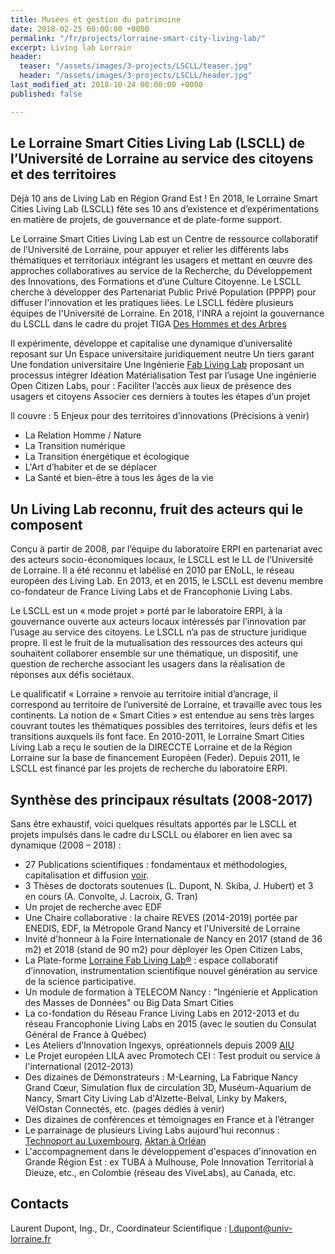 ```yaml
---
title: Musées et gestion du patrimoine
date: 2018-02-25 00:00:00 +0000
permalink: "/fr/projects/lorraine-smart-city-living-lab/"
excerpt: Living lab Lorrain
header:
  teaser: "/assets/images/3-projects/LSCLL/teaser.jpg"
  header: "/assets/images/3-projects/LSCLL/header.jpg"
last_modified_at: 2018-10-24 00:00:00 +0000
published: false

---
```

## Le Lorraine Smart Cities Living Lab (LSCLL) de l’Université de Lorraine au service des citoyens et des territoires

Déjà 10 ans de Living Lab en Région Grand Est ! 
En 2018, le Lorraine Smart Cities Living Lab (LSCLL) fête ses 10 ans d’existence et d’expérimentations en matière de projets, de gouvernance et de plate-forme support. 


Le Lorraine Smart Cities Living Lab est un Centre de ressource collaboratif de l’Université de Lorraine, pour appuyer et relier les différents labs thématiques et territoriaux intégrant les usagers et mettant en œuvre des approches collaboratives au service de la Recherche, du Développement des Innovations, des Formations et d’une Culture Citoyenne. Le LSCLL cherche à développer des Partenariat Public Privé Population (PPPP) pour diffuser l'innovation et les pratiques liées.
Le LSCLL fédère plusieurs équipes de l'Université de Lorraine. En 2018, l'INRA a rejoint la gouvernance du LSCLL dans le cadre du projet TIGA [Des Hommes et des Arbres](http://www.dhda2018.fr/)
 
Il expérimente, développe et capitalise une dynamique d’universalité reposant sur 
Un Espace universitaire juridiquement neutre 
Un tiers garant
Une fondation universitaire 
Une Ingénierie [Fab Living Lab](www.lf2l.fr) proposant un processus intégrer
Idéation 
Matérialisation 
Test par l’usage
Une ingénierie Open Citizen Labs, pour :
Faciliter l’accès aux lieux de présence des usagers et citoyens
Associer ces derniers à toutes les étapes d’un projet


Il couvre : 5 Enjeux pour des territoires d’innovations (Précisions à venir)
- La Relation Homme / Nature
- La Transition numérique
- La Transition énergétique et écologique
- L'Art d’habiter et de se déplacer
- La Santé et bien-être à tous les âges de la vie


## Un Living Lab reconnu, fruit des acteurs qui le composent
 
Conçu à partir de 2008, par l’équipe du laboratoire ERPI en partenariat avec des acteurs socio-économiques locaux, le LSCLL est le LL de l’Université de Lorraine. Il a été reconnu et labélisé en 2010 par ENoLL, le réseau européen des Living Lab. En 2013, et en 2015, le LSCLL est devenu membre co-fondateur de France Living Labs et de Francophonie Living Labs.
 
Le LSCLL est un « mode projet » porté par le laboratoire ERPI, à la gouvernance ouverte aux acteurs locaux intéressés par l’innovation par l’usage au service des citoyens. Le LSCLL n’a pas de structure juridique propre. Il est le fruit de la mutualisation des ressources des acteurs qui souhaitent collaborer ensemble sur une thématique, un dispositif, une question de recherche associant les usagers dans la réalisation de réponses aux défis sociétaux. 
 
Le qualificatif « Lorraine » renvoie au territoire initial d’ancrage, il correspond au territoire de l’université de Lorraine, et travaille avec tous les continents.
La notion de « Smart Cities » est entendue au sens très larges couvrant toutes les thématiques possibles des territoires, leurs défis et les transitions auxquels ils font face. 
En 2010-2011, le Lorraine Smart Cities Living Lab a reçu le soutien de la DIRECCTE Lorraine et de la Région Lorraine sur la base de financement Européen (Feder). Depuis 2011, le LSCLL est financé par les projets de recherche du laboratoire ERPI.
 
## Synthèse des principaux résultats (2008-2017)
 
Sans être exhaustif, voici quelques résultats apportés par le LSCLL et projets impulsés dans le cadre du LSCLL ou élaborer en lien avec sa dynamique (2008 – 2018) : 
-  27 Publications scientifiques : fondamentaux et méthodologies, capitalisation et diffusion [voir](http://www.lf2l.fr/publications).
-  3 Thèses de doctorats soutenues (L. Dupont, N. Skiba, J. Hubert) et 3 en cours (A. Convolte, J. Lacroix, G. Tran) 
-  Un projet de recherche avec EDF
-  Une Chaire collaborative : la chaire REVES (2014-2019) portée par ENEDIS, EDF, la Métropole Grand Nancy et l'Université de Lorraine
-  Invité d'honneur à la Foire Internationale de Nancy en 2017 (stand de 36 m2) et 2018 (stand de 90 m2) pour déployer les Open Citizen Labs,
-  La Plate-forme [Lorraine Fab Living Lab®](www.lf2l.fr) : espace collaboratif d’innovation, instrumentation scientifique nouvel génération au service de la science participative. 
- Un module de formation à TELECOM Nancy : "Ingénierie et Application des Masses de Données" ou Big Data Smart Cities
- La co-fondation du Réseau France Living Labs en 2012-2013 et du réseau Francophonie Living Labs en 2015 (avec le soutien du Consulat Général de France à Québec)
-  Les Ateliers d’Innovation Ingexys, opréationnels depuis 2009 [AIU](http://masterprojter.wixsite.com/lesaiu)
-  Le Projet européen LILA avec Promotech CEI : Test produit ou service à l'international (2012-2013) 
-  Des dizaines de Démonstrateurs : M-Learning, La Fabrique Nancy Grand Cœur, Simulation flux de circulation 3D, Muséum-Aquarium de Nancy, Smart City Living Lab d'Alzette-Belval, Linky by Makers, VélOstan Connectés, etc. (pages dédiés à venir)
- Des dizaines de conférences et témoignages en France et à l’étranger
- Le parrainage de plusieurs Living Labs aujourd'hui reconnus : [Technoport au Luxembourg](https://enoll.org/network/living-labs/?livinglab=technoport-living-lab-luxembourg), [Aktan à Orléan](https://aktan.fr/living-lab/)
- L'accompagnement dans le développement d'espaces d'innovation en Grande Région Est : ex TUBA à Mulhouse, Pole Innovation Territorial à Dieuze, etc., en Colombie (réseau des ViveLabs), au Canada, etc. 


## Contacts
Laurent Dupont, Ing., Dr., Coordinateur Scientifique : l.dupont@univ-lorraine.fr